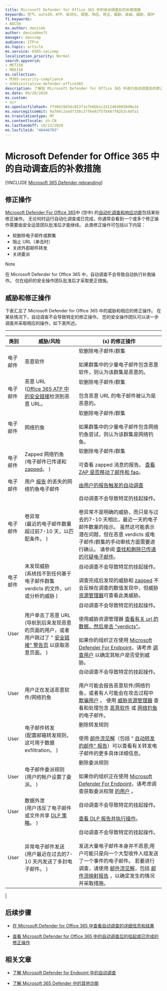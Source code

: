 ```yaml
---
title: Microsoft Defender for Office 365 中的自动调查后的补救措施
keywords: 空气、autoIR、ATP、自动化、调查、响应、修正、威胁、高级、威胁、保护
f1.keywords:
- NOCSH
ms.author: deniseb
author: denisebmsft
manager: dansimp
audience: ITPro
ms.topic: article
ms.service: O365-seccomp
localization_priority: Normal
search.appverid:
- MET150
- MOE150
ms.collection:
- M365-security-compliance
- m365initiative-defender-office365
description: 了解在 Microsoft Defender for Office 365 中进行自动调查后的修正操作。
ms.date: 09/29/2020
ms.custom:
- air
ms.openlocfilehash: ffd0429d3dc85371e7b6bb1c2d1246d9820d0e2e
ms.sourcegitcommit: 9a764c2aed7338c37f6e92f5fb487f02b3c4dfa1
ms.translationtype: MT
ms.contentlocale: zh-CN
ms.lasthandoff: 10/13/2020
ms.locfileid: "48446703"
---
```

# <a name="remediation-actions-following-automated-investigation-in-microsoft-defender-for-office-365"></a>Microsoft Defender for Office 365 中的自动调查后的补救措施

[!INCLUDE [Microsoft 365 Defender rebranding](../includes/microsoft-defender-for-office.md)]


## <a name="remediation-actions"></a>修正操作

[Microsoft Defender For Office 365](https://docs.microsoft.com/microsoft-365/security/office-365-security/office-365-atp)中 (空中) 的[自动化调查和响应功能](https://docs.microsoft.com/microsoft-365/security/office-365-security/office-365-air)包括某些修正操作。 无论何时运行自动化调查或已完成，你通常会看到一个或多个修正操作需要由安全运营团队批准后才能继续。 此类修正操作可包括以下内容：

- 软删除电子邮件或群集
- 阻止 URL（单击时）
- 关闭外部邮件转发
- 关闭委派

> [!NOTE]
> 在 Microsoft Defender for Office 365 中，自动调查不会导致自动执行补救操作。 仅在组织的安全操作团队批准后才采取更正措施。

## <a name="threats-and-remediation-actions"></a>威胁和修正操作

下表汇总了 Microsoft Defender for Office 365 中的威胁和相应的修正操作。 在某些情况下，自动调查不会导致特定的修正操作。 您的安全操作团队可以进一步调查并采取相应的操作，如下表所述。

****

|类别|威胁/风险| (s) 的修正操作|
|---|---|---|
|电子邮件|恶意软件|软删除电子邮件/群集 <br/><br/>如果群集中的少量电子邮件包含恶意软件，则认为该群集是恶意的。|
|电子邮件|恶意 URL<br/> ([Office 365 ATP 中的安全链接](atp-safe-links.md)检测到恶意 URL。|软删除电子邮件/群集 <br/><br/>包含恶意 URL 的电子邮件被认为是恶意的。|
|电子邮件|网络钓鱼|软删除电子邮件/群集 <br/><br/>如果群集中的少量电子邮件包含网络钓鱼尝试，则认为该群集是网络钓鱼。|
|电子邮件|Zapped 网络钓鱼 <br/> (电子邮件已传递和 [zapped](https://docs.microsoft.com/microsoft-365/security/office-365-security/zero-hour-auto-purge)。 ) |软删除电子邮件/群集 <br/><br/>可查看 zapped 消息的报告。 [查看 ZAP 是否移动了邮件和 faq](https://docs.microsoft.com/microsoft-365/security/office-365-security/zero-hour-auto-purge#how-to-see-if-zap-moved-your-message)。|
|电子邮件|用户 [报告](https://docs.microsoft.com/microsoft-365/security/office-365-security/enable-the-report-message-add-in) 的丢失的网络钓鱼电子邮件|[由用户的报告触发的自动调查](https://docs.microsoft.com/microsoft-365/security/office-365-security/automated-investigation-response-office#example-a-user-reported-phish-message-launches-an-investigation-playbook)|
|电子邮件|卷异常 <br/> (最近的电子邮件数量超过前7-10 天，以匹配条件。 ) |自动调查不会导致特定的挂起操作。 <br/><br/>卷异常不是明确的威胁，而只是与过去的7-10 天相比，最近一天的电子邮件数量的指示。 虽然这可能表示潜在问题，但在恶意 verdicts 或电子邮件/群集的手动审核方面需要进行确认。 请参阅 [查找和删除已传递的可疑电子邮件](https://docs.microsoft.com/microsoft-365/security/office-365-security/investigate-malicious-email-that-was-delivered#find-and-delete-suspicious-email-that-was-delivered)。|
|电子邮件|未发现威胁 <br/> (系统找不到任何基于电子邮件群集 verdicts 的文件、url 或分析的威胁 ) |自动调查不会导致特定的挂起操作。 <br/><br/>调查完成后发现的威胁和 [zapped](https://docs.microsoft.com/microsoft-365/security/office-365-security/zero-hour-auto-purge) 不会反映在调查的数值发现中，但威胁 [资源管理器](https://docs.microsoft.com/microsoft-365/security/office-365-security/threat-explorer)可查看此类威胁。|
|User|用户单击了恶意 URL <br/> (导航到后来发现恶意的页面的用户，或者用户跳过了 " [安全链接" 警告页](atp-safe-links.md#warning-pages-from-safe-links) 以获取恶意页面。 ) |自动调查不会导致特定的挂起操作。 <br/><br/>使用威胁资源管理器 [查看有关 url 的数据，然后单击 "verdicts"](https://docs.microsoft.com/microsoft-365/security/office-365-security/threat-explorer#view-data-about-phishing-urls-and-click-verdict)。 <br/><br/>如果你的组织正在使用 [Microsoft Defender For Endpoint](https://docs.microsoft.com/windows/security/threat-protection/)，请考虑 [调查用户](https://docs.microsoft.com/windows/security/threat-protection/microsoft-defender-atp/investigate-user) 以确定其帐户是否受到威胁。|
|User|用户正在发送恶意软件/网络钓鱼|自动调查不会导致特定的挂起操作。 <br/><br/>用户可能会报告恶意软件/网络钓鱼，或者有人可能会在攻击过程中 [欺骗用户](https://docs.microsoft.com/microsoft-365/security/office-365-security/anti-spoofing-protection) 。 使用 [威胁资源管理器](https://docs.microsoft.com/microsoft-365/security/office-365-security/threat-explorer) 查看和处理包含 [恶意软件](https://docs.microsoft.com/microsoft-365/security/office-365-security/threat-explorer-views#email--malware) 或 [网络钓鱼](https://docs.microsoft.com/microsoft-365/security/office-365-security/threat-explorer-views#email--phish)的电子邮件。|
|User|电子邮件转发 <br/> (配置邮箱转发规则，这可用于数据 exfiltration。 ) |删除转发规则 <br/><br/>使用 [邮件流见解](https://docs.microsoft.com/microsoft-365/security/office-365-security/mail-flow-insights-v2)（包括 " [自动转发的邮件" 报告](https://docs.microsoft.com/microsoft-365/security/office-365-security/mfi-auto-forwarded-messages-report)）可以查看有关转发电子邮件的更多具体详细信息。|
|User|电子邮件委派规则 <br/> (用户的帐户设置了委派。 ) |删除委派规则 <br/><br/> 如果你的组织正在使用 [Microsoft Defender For Endpoint](https://docs.microsoft.com/windows/security/threat-protection/)，请考虑调查获取委派权限 [的用户](https://docs.microsoft.com/windows/security/threat-protection/microsoft-defender-atp/investigate-user) 。|
|User|数据外泄<br/> (用户违反了电子邮件或文件共享 [DLP 策略](https://docs.microsoft.com/microsoft-365/compliance/data-loss-prevention-policies)。 ) |自动调查不会导致特定的挂起操作。 <br/><br/>[查看 DLP 报告并执行操作](https://docs.microsoft.com/microsoft-365/compliance/view-the-dlp-reports)。|
|User|异常电子邮件发送 <br/> (用户最近在过去的7-10 天内发送了多封电子邮件。 ) |自动调查不会导致特定的挂起操作。 <br/><br/>发送大量电子邮件本身并不恶意;用户可能只是向一个大型收件人组发送了一个事件的电子邮件。 若要进行调查，请使用 [邮件流见解](https://docs.microsoft.com/microsoft-365/security/office-365-security/mail-flow-insights-v2)，包括 [邮件流映射报告](https://docs.microsoft.com/microsoft-365/security/office-365-security/mfi-mail-flow-map-report) ，以确定发生的情况并采取措施。|
|

## <a name="next-steps"></a>后续步骤

- [在 Microsoft Defender for Office 365 中查看自动调查的详细信息和结果](air-view-investigation-results.md)

- [查看 Microsoft Defender for Office 365 中的自动调查后的挂起或已完成的修正操作](air-review-approve-pending-completed-actions.md)

## <a name="related-articles"></a>相关文章

- [了解 Microsoft Defender for Endpoint 中的自动调查](https://docs.microsoft.com/windows/security/threat-protection/microsoft-defender-atp/automated-investigations)

- [了解 Microsoft 365 Defender 中的其他功能](https://docs.microsoft.com/microsoft-365/security/mtp/microsoft-threat-protection)

